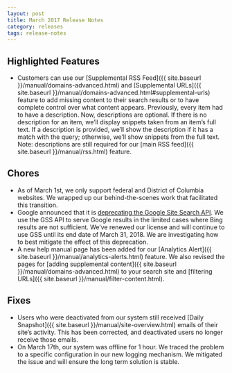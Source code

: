 ```yaml
---
layout: post
title: March 2017 Release Notes
category: releases
tags: release-notes
---
```


## Highlighted Features

* Customers can use our [Supplemental RSS Feed]({{ site.baseurl }}/manual/domains-advanced.html) and [Supplemental URLs]({{ site.baseurl }}/manual/domains-advanced.html#supplemental-urls) feature to add missing content to their search results or to have complete control over what content appears. Previously, every item had to have a description. Now, descriptions are optional. If there is no description for an item, we’ll display snippets taken from an item’s full text. If a description is provided, we’ll show the description if it has a match with the query; otherwise, we’ll show snippets from the full text. Note: descriptions are still required for our [main RSS feed]({{ site.baseurl }}/manual/rss.html) feature.

## Chores

* As of March 1st, we only support federal and District of Columbia websites. We wrapped up our behind-the-scenes work that facilitated this transition.
* Google announced that it is [deprecating the Google Site Search API](https://enterprise.google.com/search/products/gss.html). We use the GSS API to serve Google results in the limited cases where Bing results are not sufficient. We’ve renewed our license and will continue to use GSS until its end date of March 31, 2018. We are investigating how to best mitigate the effect of this deprecation.
* A new help manual page has been added for our [Analytics Alert]({{ site.baseurl }}/manual/analytics-alerts.html) feature. We also revised the pages for [adding supplemental content]({{ site.baseurl }}/manual/domains-advanced.html) to your search site and [filtering URLs]({{ site.baseurl }}/manual/filter-content.html).

## Fixes

* Users who were deactivated from our system still received [Daily Snapshot]({{ site.baseurl }}/manual/site-overview.html) emails of their site’s activity. This has been corrected, and deactivated users no longer receive those emails.
* On March 17th, our system was offline for 1 hour. We traced the problem to a specific configuration in our new logging mechanism. We mitigated the issue and will ensure the long term solution is stable.
